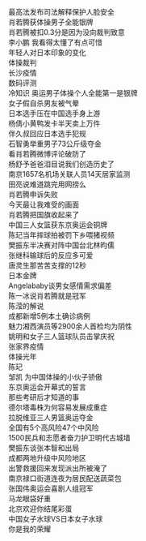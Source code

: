 最高法发布司法解释保护人脸安全  
肖若腾获体操男子全能银牌  
肖若腾被扣0.3分是因为没向裁判致意  
李小鹏 我看得太懂了有点可惜  
年轻人对日本印象的变化  
体操裁判  
长沙疫情  
数码评测  
冷知识 奥运男子体操个人全能第一是银牌  
女子假自杀男友被气晕  
日本选手压在中国选手身上游  
杨倩小黄鸭发卡半天卖上万件  
伴久叔回应日本选手犯规  
石智勇举重男子73公斤级夺金  
看肖若腾微博评论破防了  
杨舒予爸爸泪目说我们创造历史了  
南京1657名机场关联人员14天居家监测  
田亮说难道跳完用网捞么  
肖若腾申诉失败  
今天最让我难受的画面  
肖若腾把国旗收起来了  
中国三人女篮获东京奥运会铜牌  
陈玘当年摔球拍被罚下乡喂猪视频  
樊振东半决赛对阵中国台北林昀儒  
张继科输球后的反应多可爱  
唐灵生那苦苦支撑的12秒  
日本金牌  
Angelababy谈男女感情需求偏差  
陈一冰说肖若腾就是冠军  
陈滢的解说  
成都新增5例本土确诊病例  
魅力湘西演员等2900余人首检均为阴性  
姚明和女子三人篮球队员击掌庆祝  
张家界疫情  
体操光年  
陈玘  
邹凯 为中国体操的小伙子骄傲  
东京奥运会开幕式的誓言  
那些考研后才知道的事  
德尔塔毒株为何容易发展成重症  
拉脱维亚三人男篮奥运夺金  
全国有5个高风险47个中风险  
1500民兵和志愿者奋力护卫明代古城墙  
樊振东谈张本智和出局  
成都两地升级中风险地区  
出警救援回来发现派出所被淹了  
南京禄口街道连夜为居民配送蔬菜包  
张国伟奥运会喜剧人组冠军  
马龙眼袋好重  
北京欢迎你结尾彩蛋  
中国女子水球VS日本女子水球  
你是我的荣耀  
